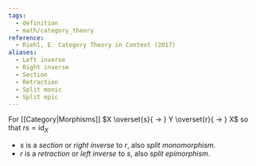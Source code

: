 ```yaml
---
tags:
  - definition
  - math/category_theory
reference:
  - Riehl, E. Category Theory in Context (2017)
aliases:
  - Left inverse
  - Right inverse
  - Section
  - Retraction
  - Split monic
  - Split epic
---
```

For [[Category|Morphisms]] $X \overset{s}{ -> } Y \overset{r}{ -> } X$ so that $rs=\operatorname{id}_X$
- $s$ is a _section_ or _right inverse_ to $r$, also _split monomorphism_.
- $r$ is a _retraction_ or _left inverse_ to $s$, also _split epimorphism_.
